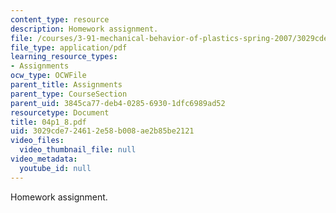 ```yaml
---
content_type: resource
description: Homework assignment.
file: /courses/3-91-mechanical-behavior-of-plastics-spring-2007/3029cde724612e58b008ae2b85be2121_04p1_8.pdf
file_type: application/pdf
learning_resource_types:
- Assignments
ocw_type: OCWFile
parent_title: Assignments
parent_type: CourseSection
parent_uid: 3845ca77-deb4-0285-6930-1dfc6989ad52
resourcetype: Document
title: 04p1_8.pdf
uid: 3029cde7-2461-2e58-b008-ae2b85be2121
video_files:
  video_thumbnail_file: null
video_metadata:
  youtube_id: null
---
```

Homework assignment.

